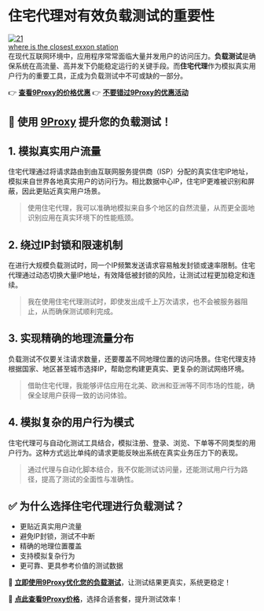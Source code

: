 # 住宅代理对有效负载测试的重要性
<a href='https://postimages.org/' target='_blank'><img src='https://i.postimg.cc/SK6xbFGg/21.jpg' border='0' alt='21'/></a><br /><a href='https://gasstation-nearme.com/mobil'>where is the closest exxon station</a><br />
在现代互联网环境中，应用程序常常面临大量并发用户的访问压力。**负载测试**是确保系统在高流量、高并发下仍能稳定运行的关键手段。而**住宅代理**作为模拟真实用户行为的重要工具，正成为负载测试中不可或缺的一部分。

👉 **[查看9Proxy的价格优惠](https://the9proxy.short.gy/github-pricing-chloe321)**
👉 **[不要错过9Proxy的优惠活动](https://the9proxy.short.gy/github-pricing-chloe321)**

## 🚀 使用 [9Proxy](https://the9proxy.short.gy/github-homepage-chloe321) 提升您的负载测试！

## 1. 模拟真实用户流量

住宅代理通过将请求路由到由互联网服务提供商（ISP）分配的真实住宅IP地址，模拟来自世界各地真实用户的访问行为。相比数据中心IP，住宅IP更难被识别和屏蔽，因此更贴近真实用户场景。

> 使用住宅代理，我可以准确地模拟来自多个地区的自然流量，从而更全面地识别应用在真实环境下的性能瓶颈。

## 2. 绕过IP封锁和限速机制

在进行大规模负载测试时，同一个IP频繁发送请求容易触发封锁或速率限制。住宅代理通过动态切换大量IP地址，有效降低被封锁的风险，让测试过程更加稳定和连续。

> 我在使用住宅代理测试时，即使发出成千上万次请求，也不会被服务器阻止，从而确保测试顺利完成。

## 3. 实现精确的地理流量分布

负载测试不仅要关注请求数量，还要覆盖不同地理位置的访问场景。住宅代理支持根据国家、地区甚至城市选择IP，帮助您构建更真实、更复杂的测试网络环境。

> 借助住宅代理，我能够评估应用在北美、欧洲和亚洲等不同市场的性能，确保全球用户获得一致的访问体验。

## 4. 模拟复杂的用户行为模式

住宅代理可与自动化测试工具结合，模拟注册、登录、浏览、下单等不同类型的用户行为。这种方式远比单纯的请求更能反映出系统在真实业务压力下的表现。

> 通过代理与自动化脚本结合，我不仅能测试访问量，还能测试用户行为路径，提高了测试的全面性与准确性。

## ✅ 为什么选择住宅代理进行负载测试？

* 更贴近真实用户流量
* 避免IP封锁，测试不中断
* 精确的地理位置覆盖
* 支持模拟复杂行为
* 更可靠、更具参考价值的测试数据

🎯 **[立即使用9Proxy优化您的负载测试](https://the9proxy.short.gy/github-homepage-chloe321)**，让测试结果更真实，系统更稳定！


📌 **[点此查看9Proxy价格](https://the9proxy.short.gy/github-pricing-chloe321)**，选择合适套餐，提升测试效率！


